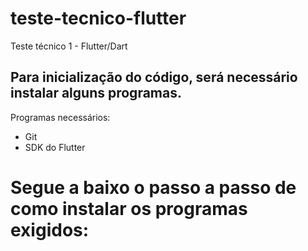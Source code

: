 # teste-tecnico-flutter
Teste técnico 1 - Flutter/Dart 
## Para inicialização do código, será necessário instalar alguns programas.
Programas necessários:
* Git
* SDK do Flutter

# Segue a baixo o passo a passo de como instalar os programas exigidos:
